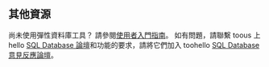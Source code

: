 ## <a name="additional-resources"></a>其他資源
尚未使用彈性資料庫工具？ 請參閱[使用者入門指南](../articles/sql-database/sql-database-elastic-scale-get-started.md)。  如有問題，請聯繫 toous 上 hello [SQL Database 論壇](http://social.msdn.microsoft.com/forums/azure/home?forum=ssdsgetstarted)和功能的要求，請將它們加入 toohello [SQL Database 意見反應論壇](https://feedback.azure.com/forums/217321-sql-database/)。
